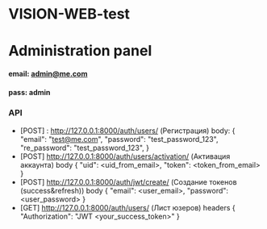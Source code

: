 # VISION-WEB-test

# Administration panel
#### email: admin@me.com
#### pass: admin

### API
 - [POST] : http://127.0.0.1:8000/auth/users/ (Регистрация)
     body: {
        "email": "test@me.com",
        "password": "test_password_123",
        "re_password": "test_password_123",
     }
 - [POST] http://127.0.0.1:8000/auth/users/activation/ (Активация аккаунта)
    body {
        "uid": <uid_from_email>,
        "token": <token_from_email>
    }
 - [POST] http://127.0.0.1:8000/auth/jwt/create/ (Создание токенов (success&refresh))
    body {
        "email": <user_email>,
        "password": <user_password>
    }
 -  [GET] http://127.0.0.1:8000/auth/users/ (Лист юзеров)
    headers {
        "Authorization": "JWT <your_success_token>"
    }
